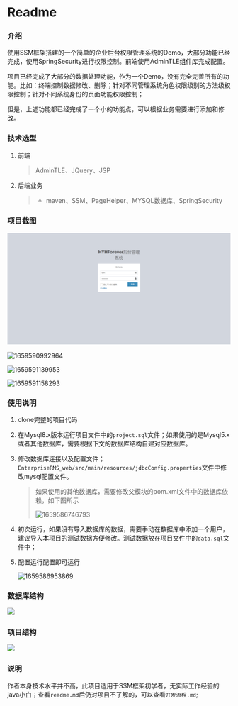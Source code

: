# Readme

### 介绍

​	使用SSM框架搭建的一个简单的企业后台权限管理系统的Demo，大部分功能已经完成，使用SpringSecurity进行权限控制。前端使用AdminTLE组件库完成配置。

​	项目已经完成了大部分的数据处理功能，作为一个Demo，没有完全完善所有的功能。比如：终端控制数据修改、删除；针对不同管理系统角色权限级别的方法级权限控制；针对不同系统身份的页面功能权限控制；

​	但是，上述功能都已经完成了一个小的功能点，可以根据业务需要进行添加和修改。

### 技术选型

1. 前端

   > AdminTLE、JQuery、JSP
   
2. 后端业务

   > - maven、SSM、PageHelper、MYSQL数据库、SpringSecurity

### 项目截图

![1659590972270](./企业权限管理系统-基本介绍文档.assets/1659590972270.png)

![1659590992964](G:\QQdownloadmyself\个人文档\学习记录\我的笔记\SSM项目开发笔记\企业权限管理系统-基本介绍文档.assets\1659590992964.png)

![1659591139953](G:\QQdownloadmyself\个人文档\学习记录\我的笔记\SSM项目开发笔记\企业权限管理系统-基本介绍文档.assets\1659591139953.png)

![1659591158293](G:\QQdownloadmyself\个人文档\学习记录\我的笔记\SSM项目开发笔记\企业权限管理系统-基本介绍文档.assets\1659591158293.png)

### 使用说明

1. clone完整的项目代码

2. 在Mysql8.x版本运行项目文件中的`project.sql`文件；如果使用的是Mysql5.x或者其他数据库，需要根据下文的数据库结构自建对应数据库。

3. 修改数据库连接以及配置文件；`EnterpriseRMS_web/src/main/resources/jdbcConfig.properties`文件中修改mysql配置文件。

   > 如果使用的其他数据库，需要修改父模块的pom.xml文件中的数据库依赖，如下图所示
   >
   > ![1659586746793](G:\QQdownloadmyself\个人文档\学习记录\我的笔记\SSM项目开发笔记\企业权限管理系统-基本介绍文档.assets\1659586746793.png)

4. 初次运行，如果没有导入数据库的数据，需要手动在数据库中添加一个用户，建议导入本项目的测试数据方便修改。测试数据放在项目文件中的`data.sql`文件中；

5. 配置运行配置即可运行

   ![1659586953869](G:\QQdownloadmyself\个人文档\学习记录\我的笔记\SSM项目开发笔记\企业权限管理系统-基本介绍文档.assets\1659586953869.png)

### 数据库结构

![](G:\QQdownloadmyself\个人文档\学习记录\我的笔记\SSM项目开发笔记\企业权限管理系统-基本介绍文档.assets\数据库结构.png)

### 项目结构

![](G:\QQdownloadmyself\个人文档\学习记录\我的笔记\SSM项目开发笔记\企业权限管理系统-基本介绍文档.assets\项目结构.png)

### 说明

​	作者本身技术水平并不高，此项目适用于SSM框架初学者，无实际工作经验的java小白；查看`readme.md`后仍对项目不了解的，可以查看`开发流程.md`;

